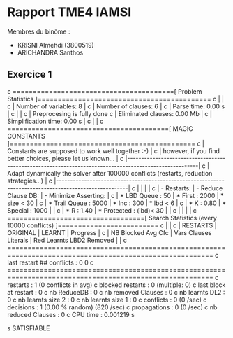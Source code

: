 # Rapport TME4 IAMSI

Membres du binôme :
- KRISNI Almehdi (3800519)
- ARICHANDRA Santhos

## Exercice 1
c ========================================[ Problem Statistics ]===========================================
c |                                                                                                       |
c |  Number of variables:             8                                                                   |
c |  Number of clauses:               6                                                                   |
c |  Parse time:                   0.00 s                                                                 |
c |                                                                                                       |
c | Preprocesing is fully done
c |  Eliminated clauses:           0.00 Mb                                                                |
c |  Simplification time:          0.00 s                                                                 |
c |                                                                                                       |
c ========================================[ MAGIC CONSTANTS ]==============================================
c | Constants are supposed to work well together :-)                                                      |
c | however, if you find better choices, please let us known...                                           |
c |-------------------------------------------------------------------------------------------------------|
c | Adapt dynamically the solver after 100000 conflicts (restarts, reduction strategies...)               |
c |-------------------------------------------------------------------------------------------------------|
c |                                |                                |                                     |
c | - Restarts:                    | - Reduce Clause DB:            | - Minimize Asserting:               |
c |   * LBD Queue    :     50      |   * First     :   2000         |    * size <  30                     |
c |   * Trail  Queue :   5000      |   * Inc       :    300         |    * lbd  <   6                     |
c |   * K            :   0.80      |   * Special   :   1000         |                                     |
c |   * R            :   1.40      |   * Protected :  (lbd)< 30     |                                     |
c |                                |                                |                                     |
c ==================================[ Search Statistics (every  10000 conflicts) ]=========================
c |                                                                                                       |
c |          RESTARTS           |          ORIGINAL         |              LEARNT              | Progress |
c |       NB   Blocked  Avg Cfc |    Vars  Clauses Literals |   Red   Learnts    LBD2  Removed |          |
c =========================================================================================================
c last restart ## conflicts  :  0 0 
c =========================================================================================================
c restarts              : 1 (0 conflicts in avg)
c blocked restarts      : 0 (multiple: 0) 
c last block at restart : 0
c nb ReduceDB           : 0
c nb removed Clauses    : 0
c nb learnts DL2        : 0
c nb learnts size 2     : 0
c nb learnts size 1     : 0
c conflicts             : 0              (0 /sec)
c decisions             : 1              (0.00 % random) (820 /sec)
c propagations          : 0              (0 /sec)
c nb reduced Clauses    : 0
c CPU time              : 0.001219 s

s SATISFIABLE